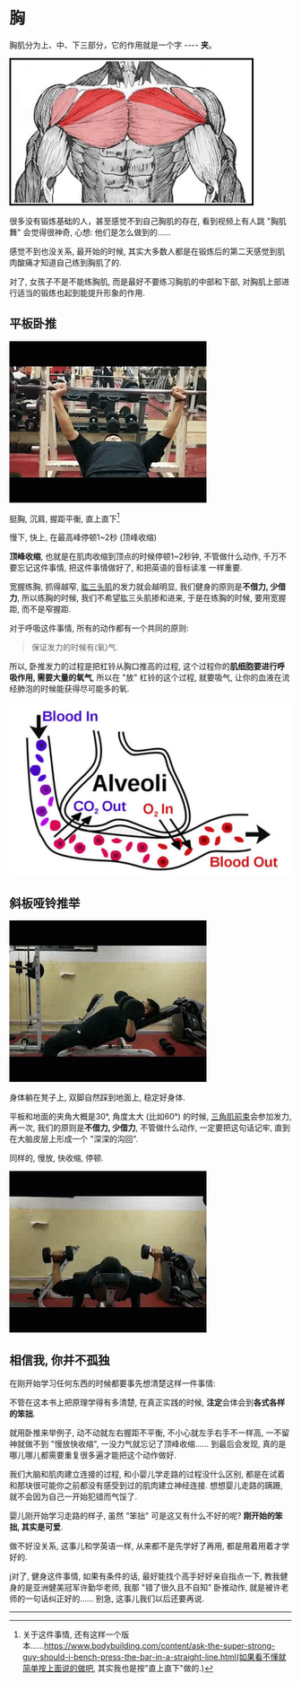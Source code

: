 # 胸

胸肌分为上、中、下三部分，它的作用就是一个字 ---- **夹**。

![](https://github.com/caoxuCarlos/a-fitness-guide-for-college-students/blob/master/images/chest.jpg?raw=true)

很多没有锻炼基础的人，甚至感觉不到自己胸肌的存在, 看到视频上有人跳 "胸肌舞" 会觉得很神奇, 心想: 他们是怎么做到的...... 

感觉不到也没关系, 最开始的时候, 其实大多数人都是在锻炼后的第二天感觉到肌肉酸痛才知道自己练到胸肌了的.

对了, 女孩子不是不能练胸肌, 而是最好不要练习胸肌的中部和下部, 对胸肌上部进行适当的锻炼也起到能提升形象的作用.

## 平板卧推

![](https://github.com/caoxuCarlos/a-fitness-guide-for-college-students/blob/master/images/action/pectoralis-major/bench-press.gif?raw=true)

挺胸, 沉肩, 握距平衡, 直上直下[^1]

慢下, 快上, 在最高峰停顿1~2秒 (顶峰收缩)

**顶峰收缩**, 也就是在肌肉收缩到顶点的时候停顿1~2秒钟, 不管做什么动作, 千万不要忘记这件事情, 把这件事情做好了, 和把英语的音标读准 一样重要.

宽握练胸, 抓得越窄, [肱三头肌](https://github.com/caoxuCarlos/a-fitness-guide-for-college-students/blob/master/images/triceps.jpg?raw=true)的发力就会越明显, 我们健身的原则是**不借力, 少借力**, 所以练胸的时候, 我们不希望肱三头肌掺和进来, 于是在练胸的时候, 要用宽握距, 而不是窄握距.

对于呼吸这件事情, 所有的动作都有一个共同的原则:

> 保证发力的时候有(氧)气.

所以, 卧推发力的过程是把杠铃从胸口推高的过程, 这个过程你的**肌细胞要进行呼吸作用, 需要大量的氧气**, 所以在 "放" 杠铃的这个过程, 就要吸气, 让你的血液在流经肺泡的时候能获得尽可能多的氧.

![](https://github.com/caoxuCarlos/a-fitness-guide-for-college-students/blob/master/images/oxygen.png?raw=true)

## 斜板哑铃推举

![](https://github.com/caoxuCarlos/a-fitness-guide-for-college-students/blob/master/images/action/pectoralis-major/dumbbell-press.gif?raw=true)

身体躺在凳子上, 双脚自然踩到地面上, 稳定好身体.

平板和地面的夹角大概是30°, 角度太大 (比如60°) 的时候, [三角肌前束](https://github.com/caoxuCarlos/a-fitness-guide-for-college-students/blob/master/images/Deltoid-toe.png?raw=true)会参加发力, 再一次, 我们的原则是**不借力, 少借力**, 不管做什么动作, 一定要把这句话记牢, 直到在大脑皮层上形成一个 "深深的沟回". 

同样的, 慢放, 快收缩, 停顿.

![](https://github.com/caoxuCarlos/a-fitness-guide-for-college-students/blob/master/images/action/pectoralis-major/dumbbell-press2.gif?raw=true)

## 相信我, 你并不孤独

在刚开始学习任何东西的时候都要事先想清楚这样一件事情: 

不管在这本书上把原理学得有多清楚, 在真正实践的时候, **注定**会体会到**各式各样的笨拙**. 

就用卧推来举例子, 动不动就左右握距不平衡, 不小心就左手右手不一样高, 一不留神就做不到 "慢放快收缩", 一没力气就忘记了顶峰收缩...... 到最后会发现, 真的是哪儿哪儿都需要重复很多遍才能把这个动作做好.

我们大脑和肌肉建立连接的过程, 和小婴儿学走路的过程没什么区别, 都是在试着和那块很可能你之前都没有感受到过的肌肉建立神经连接. 想想婴儿走路的蹒跚, 就不会因为自己一开始犯错而气馁了.

婴儿刚开始学习走路的样子, 虽然 "笨拙" 可是这又有什么不好的呢? **刚开始的笨拙, 其实是可爱**.

做不好没关系, 这事儿和学英语一样, 从来都不是先学好了再用, 都是用着用着才学好的.

j对了, 健身这件事情, 如果有条件的话, 最好能找个高手好好亲自指点一下, 教我健身的是亚洲健美冠军许勤华老师, 我那 "错了很久且不自知" 卧推动作, 就是被许老师的一句话纠正好的...... 别急, 这事儿我们以后还要再说.

---

[^1]: 关于这件事情, 还有这样一个版本......https://www.bodybuilding.com/content/ask-the-super-strong-guy-should-i-bench-press-the-bar-in-a-straight-line.html(如果看不懂就简单按上面说的做吧, 其实我也是按"直上直下"做的.)